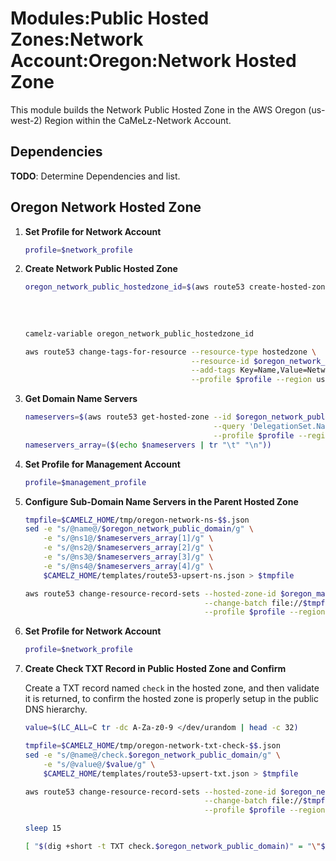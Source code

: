 # Modules:Public Hosted Zones:Network Account:Oregon:Network Hosted Zone

This module builds the Network Public Hosted Zone in the AWS Oregon (us-west-2) Region within the
CaMeLz-Network Account.

## Dependencies

**TODO**: Determine Dependencies and list.

## Oregon Network Hosted Zone

1. **Set Profile for Network Account**

    ```bash
    profile=$network_profile
    ```

1. **Create Network Public Hosted Zone**

    ```bash
    oregon_network_public_hostedzone_id=$(aws route53 create-hosted-zone --name $oregon_network_public_domain \
                                                                         --hosted-zone-config Comment="Public Zone for $oregon_network_public_domain",PrivateZone=false \
                                                                         --caller-reference $(date +%s) \
                                                                         --query 'HostedZone.Id' \
                                                                         --profile $profile --region us-east-1 --output text | cut -f3 -d /)
    camelz-variable oregon_network_public_hostedzone_id

    aws route53 change-tags-for-resource --resource-type hostedzone \
                                         --resource-id $oregon_network_public_hostedzone_id \
                                         --add-tags Key=Name,Value=Network-PublicHostedZone Key=Company,Value=CaMeLz Key=Environment,Value=Network \
                                         --profile $profile --region us-east-1 --output text
    ```

1. **Get Domain Name Servers**

    ```bash
    nameservers=$(aws route53 get-hosted-zone --id $oregon_network_public_hostedzone_id \
                                              --query 'DelegationSet.NameServers' \
                                              --profile $profile --region us-east-1 --output text)
    nameservers_array=($(echo $nameservers | tr "\t" "\n"))
    ```

1. **Set Profile for Management Account**

    ```bash
    profile=$management_profile
    ```

1. **Configure Sub-Domain Name Servers in the Parent Hosted Zone**

    ```bash
    tmpfile=$CAMELZ_HOME/tmp/oregon-network-ns-$$.json
    sed -e "s/@name@/$oregon_network_public_domain/g" \
        -e "s/@ns1@/$nameservers_array[1]/g" \
        -e "s/@ns2@/$nameservers_array[2]/g" \
        -e "s/@ns3@/$nameservers_array[3]/g" \
        -e "s/@ns4@/$nameservers_array[4]/g" \
        $CAMELZ_HOME/templates/route53-upsert-ns.json > $tmpfile

    aws route53 change-resource-record-sets --hosted-zone-id $oregon_management_public_hostedzone_id \
                                            --change-batch file://$tmpfile \
                                            --profile $profile --region us-east-1 --output text
    ```

1. **Set Profile for Network Account**

    ```bash
    profile=$network_profile
    ```

1. **Create Check TXT Record in Public Hosted Zone and Confirm**

   Create a TXT record named `check` in the hosted zone, and then validate it is returned, to confirm the hosted zone is
   properly setup in the public DNS hierarchy.

    ```bash
    value=$(LC_ALL=C tr -dc A-Za-z0-9 </dev/urandom | head -c 32)

    tmpfile=$CAMELZ_HOME/tmp/oregon-network-txt-check-$$.json
    sed -e "s/@name@/check.$oregon_network_public_domain/g" \
        -e "s/@value@/$value/g" \
        $CAMELZ_HOME/templates/route53-upsert-txt.json > $tmpfile

    aws route53 change-resource-record-sets --hosted-zone-id $oregon_network_public_hostedzone_id \
                                            --change-batch file://$tmpfile \
                                            --profile $profile --region us-east-1 --output text

    sleep 15

    [ "$(dig +short -t TXT check.$oregon_network_public_domain)" = "\"$value\"" ] && echo "Check confirmed" || echo "Check failed"
    ```
